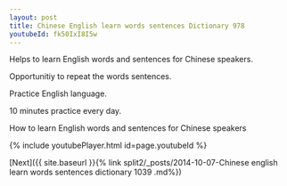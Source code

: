 ```yaml
---
layout: post
title: Chinese English learn words sentences Dictionary 978 
youtubeId: fk50IxI8I5w
---
```

 
 
Helps to learn English words and sentences for Chinese speakers.

Opportunitiy to repeat the words sentences. 

Practice English language. 
 
10 minutes practice every day. 
 
How to learn English words and sentences for Chinese speakers 
 
{% include youtubePlayer.html id=page.youtubeId %}
 
 
[Next]({{ site.baseurl }}{% link  split2/_posts/2014-10-07-Chinese english learn words sentences dictionary 1039 .md%})
 
